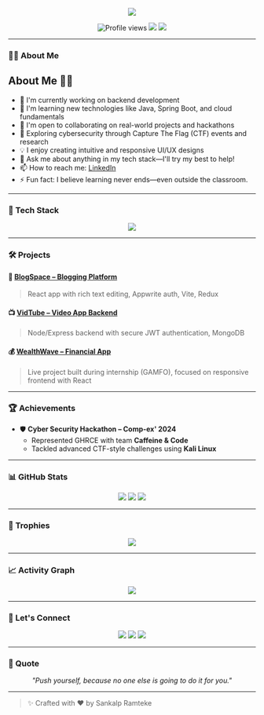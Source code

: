 <!-- Animated Typing Intro -->
<p align="center">
  <img src="https://readme-typing-svg.demolab.com?font=Fira+Code&size=24&pause=1000&center=true&vCenter=true&width=435&lines=Hi+I'm+Sankalp+Ramteke;" />
</p>

<!-- Visitor Badge and Profile Stats -->
<p align="center">
  <img src="https://komarev.com/ghpvc/?username=sankalpramteke&style=flat-square&color=blue" alt="Profile views" />
  <img src="https://img.shields.io/github/followers/sankalpramteke?style=social" />
  <img src="https://img.shields.io/github/stars/sankalpramteke?style=social" />
</p>

---

### 👨‍💻 About Me

## About Me 🙋‍♂️

- 🔭 I'm currently working on backend development  
- 🌱 I'm learning new technologies like Java, Spring Boot, and cloud fundamentals
- 🤝 I'm open to collaborating on real-world projects and hackathons
- 🧠 Exploring cybersecurity through Capture The Flag (CTF) events and research
- 💡 I enjoy creating intuitive and responsive UI/UX designs
- 💬 Ask me about anything in my tech stack—I'll try my best to help!
- 📫 How to reach me: [LinkedIn](https://www.linkedin.com/in/sankalp-ramteke-35a83224a/)
- ⚡ Fun fact: I believe learning never ends—even outside the classroom.
---

### 🚀 Tech Stack

<p align="center">
  <img src="https://skillicons.dev/icons?i=html,css,js,react,nodejs,java,express,cpp,c,figma,mongodb,postman" />
</p>

---

### 🛠 Projects

#### 📝 [BlogSpace – Blogging Platform](https://github.com/sankalpramteke/Blogging-Website)
> React app with rich text editing, Appwrite auth, Vite, Redux

#### 📺 [VidTube – Video App Backend](https://github.com/sankalpramteke/vidtube)
> Node/Express backend with secure JWT authentication, MongoDB

#### 💰 [WealthWave – Financial App](https://wealthwavetech.vercel.app/)
> Live project built during internship (GAMFO), focused on responsive frontend with React

---

### 🏆 Achievements

- 🛡 **Cyber Security Hackathon – Comp-ex' 2024**
  - Represented GHRCE with team **Caffeine & Code**
  - Tackled advanced CTF-style challenges using **Kali Linux**

---

### 📊 GitHub Stats

<p align="center">
  <img src="https://github-readme-stats.vercel.app/api?username=sankalpramteke&show_icons=true&theme=radical" />
  <img src="https://github-readme-streak-stats.herokuapp.com?user=sankalpramteke&theme=radical" />
  <img src="https://github-readme-stats.vercel.app/api/top-langs/?username=sankalpramteke&layout=compact&theme=radical" />
</p>

---

### 🏅 Trophies

<p align="center">
  <img src="https://github-profile-trophy.vercel.app/?username=sankalpramteke&theme=onedark&no-frame=true&no-bg=true&margin-w=4" />
</p>

---

### 📈 Activity Graph

<p align="center">
  <img src="https://github-readme-activity-graph.vercel.app/graph?username=sankalpramteke&bg_color=0d1117&color=58a6ff&line=4c8ed9&point=1abc9c&area=true&hide_border=true" />
</p>

---

### 🔗 Let's Connect

<p align="center">
  <a href="https://linkedin.com/in/sankalp-ramteke-35a83224a/"><img src="https://img.shields.io/badge/LinkedIn-blue?logo=linkedin&style=for-the-badge" /></a>
  <a href="mailto:sankalpramteke74@gmail.com"><img src="https://img.shields.io/badge/Gmail-D14836?logo=gmail&style=for-the-badge&logoColor=white" /></a>
  <a href="https://instagram.com/sankalp.codes"><img src="https://img.shields.io/badge/Instagram-%23E4405F?logo=instagram&style=for-the-badge&logoColor=white" /></a>
</p>

---

### 💬 Quote

<p align="center"><i>"Push yourself, because no one else is going to do it for you."</i></p>

---

> ✨ Crafted with ❤️ by Sankalp Ramteke
